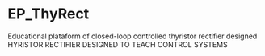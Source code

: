 # EP_ThyRect
Educational plataform of closed-loop controlled thyristor rectifier designed HYRISTOR RECTIFIER DESIGNED TO TEACH CONTROL SYSTEMS 
